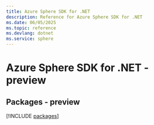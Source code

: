 ```yaml
---
title: Azure Sphere SDK for .NET
description: Reference for Azure Sphere SDK for .NET
ms.date: 06/05/2025
ms.topic: reference
ms.devlang: dotnet
ms.service: sphere
---
```

# Azure Sphere SDK for .NET - preview
## Packages - preview
[!INCLUDE [packages](sphere-index.md)]